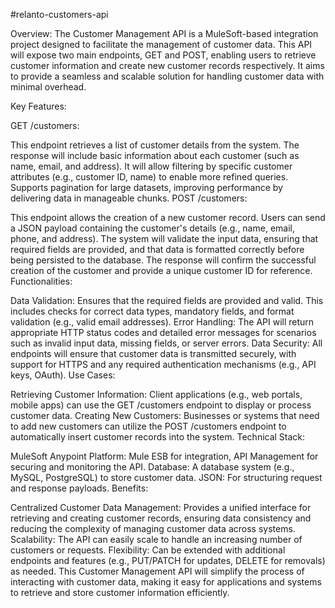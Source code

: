 #relanto-customers-api

Overview: The Customer Management API is a MuleSoft-based integration project designed to facilitate the management of customer data. This API will expose two main endpoints, GET and POST, enabling users to retrieve customer information and create new customer records respectively. It aims to provide a seamless and scalable solution for handling customer data with minimal overhead.

Key Features:

GET /customers:

This endpoint retrieves a list of customer details from the system. The response will include basic information about each customer (such as name, email, and address).
It will allow filtering by specific customer attributes (e.g., customer ID, name) to enable more refined queries.
Supports pagination for large datasets, improving performance by delivering data in manageable chunks.
POST /customers:

This endpoint allows the creation of a new customer record. Users can send a JSON payload containing the customer's details (e.g., name, email, phone, and address).
The system will validate the input data, ensuring that required fields are provided, and that data is formatted correctly before being persisted to the database.
The response will confirm the successful creation of the customer and provide a unique customer ID for reference.
Functionalities:

Data Validation: Ensures that the required fields are provided and valid. This includes checks for correct data types, mandatory fields, and format validation (e.g., valid email addresses).
Error Handling: The API will return appropriate HTTP status codes and detailed error messages for scenarios such as invalid input data, missing fields, or server errors.
Data Security: All endpoints will ensure that customer data is transmitted securely, with support for HTTPS and any required authentication mechanisms (e.g., API keys, OAuth).
Use Cases:

Retrieving Customer Information: Client applications (e.g., web portals, mobile apps) can use the GET /customers endpoint to display or process customer data.
Creating New Customers: Businesses or systems that need to add new customers can utilize the POST /customers endpoint to automatically insert customer records into the system.
Technical Stack:

MuleSoft Anypoint Platform: Mule ESB for integration, API Management for securing and monitoring the API.
Database: A database system (e.g., MySQL, PostgreSQL) to store customer data.
JSON: For structuring request and response payloads.
Benefits:

Centralized Customer Data Management: Provides a unified interface for retrieving and creating customer records, ensuring data consistency and reducing the complexity of managing customer data across systems.
Scalability: The API can easily scale to handle an increasing number of customers or requests.
Flexibility: Can be extended with additional endpoints and features (e.g., PUT/PATCH for updates, DELETE for removals) as needed.
This Customer Management API will simplify the process of interacting with customer data, making it easy for applications and systems to retrieve and store customer information efficiently.
